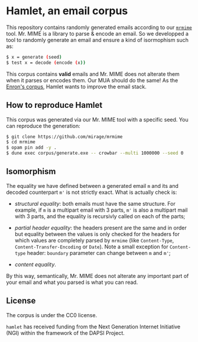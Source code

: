 # Hamlet, an email corpus

This repository contains randomly generated emails according to our
[`mrmime`][mrmime] tool. Mr. MIME is a library to parse & encode an email. So
we developped a tool to randomly generate an email and ensure a kind of
isormophism such as:
```sh
$ x = generate (seed)
$ test x = decode (encode (x))
```

This corpus contains **valid** emails and Mr. MIME does not alterate them when
it parses or encodes them. Our MUA should do the same! As the
[Enron's corpus][enron], Hamlet wants to improve the email stack.

## How to reproduce Hamlet

This corpus was generated via our Mr. MIME tool with a specific seed. You can
reproduce the generation:
```sh
$ git clone https://github.com/mirage/mrmime
$ cd mrmime
$ opam pin add -y .
$ dune exec corpus/generate.exe -- crowbar --multi 1000000 --seed 0
```

## Isomorphism

The equality we have defined between a generated email `m` and its and decoded
counterpart `m'` is not strictly exact. What is actually check is:

- _structural equality_: both emails must have the same structure. For example,
if `m` is a multipart email with 3 parts, `m'` is also a multipart mail with 3
parts, and the equality is recursivly called on each of the parts;

- _partial header equality_: the headers present are the same and in order but
equality between the values is only checked for the headers for which values are
completely parsed by `mrmime` (like `Content-Type`, `Content-Transfer-Encoding`
or `Date`). Note a small exception for `Content-type` header: `boundary`
parameter can change between `m` and  `m'`;

- _content equality_.

By this way, semantically, Mr. MIME does not alterate any important
part of your email and what you parsed is what you can read.

## License

The corpus is under the CC0 license.

`hamlet` has received funding from the Next Generation Internet Initiative (NGI)
within the framework of the DAPSI Project.

[mrmime]: https://github.com/mirage/mrmime
[enron]: https://www.cs.cmu.edu/~enron/
